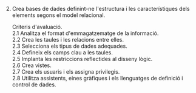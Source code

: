 2. Crea bases de dades definint-ne l'estructura i les característiques dels elements segons el model relacional.

   Criteris d'avaluació.     
   2.1 Analitza el format d'emmagatzematge de la informació.     
   2.2 Crea les taules i les relacions entre elles.    
   2.3 Selecciona els tipus de dades adequades.    
   2.4 Defineix els camps clau a les taules.    
   2.5 Implanta les restriccions reflectides al disseny lògic.     
   2.6 Crea vistes.     
   2.7 Crea els usuaris i els assigna privilegis.    
   2.8 Utilitza assistents, eines gràfiques i els llenguatges de definició i control de dades.     
